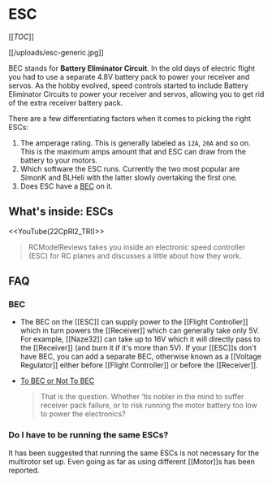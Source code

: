 # ESC

[[_TOC_]]

[[/uploads/esc-generic.jpg]]

BEC stands for **Battery Eliminator Circuit**. In the old days of electric flight you had to use a separate 4.8V battery pack to power your receiver and servos. As the hobby evolved, speed controls started to include Battery Eliminator Circuits to power your receiver and servos, allowing you to get rid of the extra receiver battery pack.

There are a few differentiating factors when it comes to picking the right ESCs:

1. The amperage rating. This is generally labeled as `12A`, `20A` and so on. This is the maximum amps amount that and ESC can draw from the battery to your motors.
2. Which software the ESC runs. Currently the two most popular are SimonK and BLHeli with the latter slowly overtaking the first one.
3. Does ESC have a [BEC](#faq_bec) on it.

## What's inside: ESCs

<<YouTube(22CpRl2_TRI)>>

> RCModelReviews takes you inside an electronic speed controller (ESC) for RC planes and discusses a little about how they work.

## FAQ

### BEC

* The BEC on the [[ESC]] can supply power to the [[Flight Controller]] which in turn powers the [[Receiver]] which can generally take only 5V. For example, [[Naze32]] can take up to 16V which it will directly pass to the [[Receiver]] (and burn it if it's more than 5V). If your [[ESC]]s don't have BEC, you can add a separate BEC, otherwise known as a [[Voltage Regulator]] either before [[Flight Controller]] or before the [[Receiver]].

* [To BEC or Not To BEC](http://www.stefanv.com/electronics/qf200105.html)
  
  > That is the question. Whether ’tis nobler in the mind to suffer receiver pack failure, or to risk running the motor battery too low to power the electronics?

### Do I have to be running the same ESCs?

It has been suggested that running the same ESCs is not necessary for the multirotor set up. Even going as far as using different [[Motor]]s has been reported.  